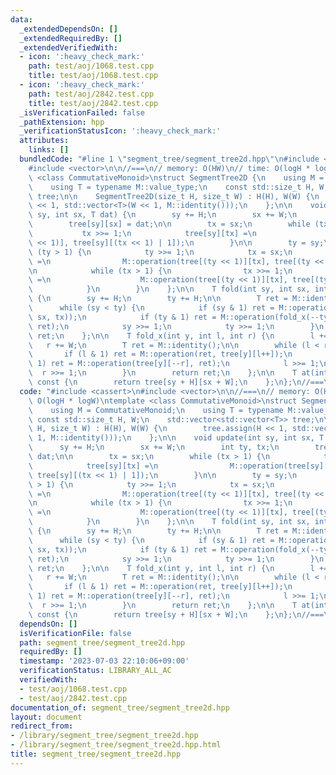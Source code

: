 ```yaml
---
data:
  _extendedDependsOn: []
  _extendedRequiredBy: []
  _extendedVerifiedWith:
  - icon: ':heavy_check_mark:'
    path: test/aoj/1068.test.cpp
    title: test/aoj/1068.test.cpp
  - icon: ':heavy_check_mark:'
    path: test/aoj/2842.test.cpp
    title: test/aoj/2842.test.cpp
  _isVerificationFailed: false
  _pathExtension: hpp
  _verificationStatusIcon: ':heavy_check_mark:'
  attributes:
    links: []
  bundledCode: "#line 1 \"segment_tree/segment_tree2d.hpp\"\n#include <cassert>\n\
    #include <vector>\n\n//===\n// memory: O(HW)\n// time: O(logH * logW)\ntemplate\
    \ <class CommutativeMonoid>\nstruct SegmentTree2D {\n    using M = CommutativeMonoid;\n\
    \    using T = typename M::value_type;\n    const std::size_t H, W;\n    std::vector<std::vector<T>>\
    \ tree;\n\n    SegmentTree2D(size_t H, size_t W) : H(H), W(W) {\n        tree.assign(H\
    \ << 1, std::vector<T>(W << 1, M::identity()));\n    };\n\n    void update(int\
    \ sy, int sx, T dat) {\n        sy += H;\n        sx += W;\n        int ty, tx;\n\
    \        tree[sy][sx] = dat;\n\n        tx = sx;\n        while (tx > 1) {\n \
    \           tx >>= 1;\n            tree[sy][tx] =\n                M::operation(tree[sy][(tx\
    \ << 1)], tree[sy][(tx << 1) | 1]);\n        }\n\n        ty = sy;\n        while\
    \ (ty > 1) {\n            ty >>= 1;\n            tx = sx;\n            tree[ty][tx]\
    \ =\n                M::operation(tree[(ty << 1)][tx], tree[(ty << 1) | 1][tx]);\n\
    \n            while (tx > 1) {\n                tx >>= 1;\n                tree[ty][tx]\
    \ =\n                    M::operation(tree[(ty << 1)][tx], tree[(ty << 1) | 1][tx]);\n\
    \            }\n        }\n    };\n\n    T fold(int sy, int sx, int ty, int tx)\
    \ {\n        sy += H;\n        ty += H;\n\n        T ret = M::identity();\n  \
    \      while (sy < ty) {\n            if (sy & 1) ret = M::operation(ret, fold_x(sy++,\
    \ sx, tx));\n            if (ty & 1) ret = M::operation(fold_x(--ty, sx, tx),\
    \ ret);\n            sy >>= 1;\n            ty >>= 1;\n        }\n        return\
    \ ret;\n    };\n\n    T fold_x(int y, int l, int r) {\n        l += W;\n     \
    \   r += W;\n        T ret = M::identity();\n\n        while (l < r) {\n     \
    \       if (l & 1) ret = M::operation(ret, tree[y][l++]);\n            if (r &\
    \ 1) ret = M::operation(tree[y][--r], ret);\n            l >>= 1;\n          \
    \  r >>= 1;\n        }\n        return ret;\n    };\n\n    T at(int sy, int sx)\
    \ const {\n        return tree[sy + H][sx + W];\n    };\n};\n//===\n"
  code: "#include <cassert>\n#include <vector>\n\n//===\n// memory: O(HW)\n// time:\
    \ O(logH * logW)\ntemplate <class CommutativeMonoid>\nstruct SegmentTree2D {\n\
    \    using M = CommutativeMonoid;\n    using T = typename M::value_type;\n   \
    \ const std::size_t H, W;\n    std::vector<std::vector<T>> tree;\n\n    SegmentTree2D(size_t\
    \ H, size_t W) : H(H), W(W) {\n        tree.assign(H << 1, std::vector<T>(W <<\
    \ 1, M::identity()));\n    };\n\n    void update(int sy, int sx, T dat) {\n  \
    \      sy += H;\n        sx += W;\n        int ty, tx;\n        tree[sy][sx] =\
    \ dat;\n\n        tx = sx;\n        while (tx > 1) {\n            tx >>= 1;\n\
    \            tree[sy][tx] =\n                M::operation(tree[sy][(tx << 1)],\
    \ tree[sy][(tx << 1) | 1]);\n        }\n\n        ty = sy;\n        while (ty\
    \ > 1) {\n            ty >>= 1;\n            tx = sx;\n            tree[ty][tx]\
    \ =\n                M::operation(tree[(ty << 1)][tx], tree[(ty << 1) | 1][tx]);\n\
    \n            while (tx > 1) {\n                tx >>= 1;\n                tree[ty][tx]\
    \ =\n                    M::operation(tree[(ty << 1)][tx], tree[(ty << 1) | 1][tx]);\n\
    \            }\n        }\n    };\n\n    T fold(int sy, int sx, int ty, int tx)\
    \ {\n        sy += H;\n        ty += H;\n\n        T ret = M::identity();\n  \
    \      while (sy < ty) {\n            if (sy & 1) ret = M::operation(ret, fold_x(sy++,\
    \ sx, tx));\n            if (ty & 1) ret = M::operation(fold_x(--ty, sx, tx),\
    \ ret);\n            sy >>= 1;\n            ty >>= 1;\n        }\n        return\
    \ ret;\n    };\n\n    T fold_x(int y, int l, int r) {\n        l += W;\n     \
    \   r += W;\n        T ret = M::identity();\n\n        while (l < r) {\n     \
    \       if (l & 1) ret = M::operation(ret, tree[y][l++]);\n            if (r &\
    \ 1) ret = M::operation(tree[y][--r], ret);\n            l >>= 1;\n          \
    \  r >>= 1;\n        }\n        return ret;\n    };\n\n    T at(int sy, int sx)\
    \ const {\n        return tree[sy + H][sx + W];\n    };\n};\n//===\n"
  dependsOn: []
  isVerificationFile: false
  path: segment_tree/segment_tree2d.hpp
  requiredBy: []
  timestamp: '2023-07-03 22:10:06+09:00'
  verificationStatus: LIBRARY_ALL_AC
  verifiedWith:
  - test/aoj/1068.test.cpp
  - test/aoj/2842.test.cpp
documentation_of: segment_tree/segment_tree2d.hpp
layout: document
redirect_from:
- /library/segment_tree/segment_tree2d.hpp
- /library/segment_tree/segment_tree2d.hpp.html
title: segment_tree/segment_tree2d.hpp
---
```

